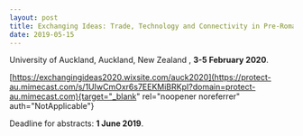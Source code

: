 ```yaml
---
layout: post
title: Exchanging Ideas: Trade, Technology and Connectivity in Pre-Roman Italy
date: 2019-05-15
---
```


University of Auckland, Auckland, New Zealand , **3-5 February
2020**.

[https://exchangingideas2020.wixsite.com/auck2020](https://protect-au.mimecast.com/s/1UIwCmOxr6s7EEKMiBRKpI?domain=protect-au.mimecast.com){target="_blank"
rel="noopener noreferrer" auth="NotApplicable"}

Deadline for
abstracts: **1 June 2019**.

 
